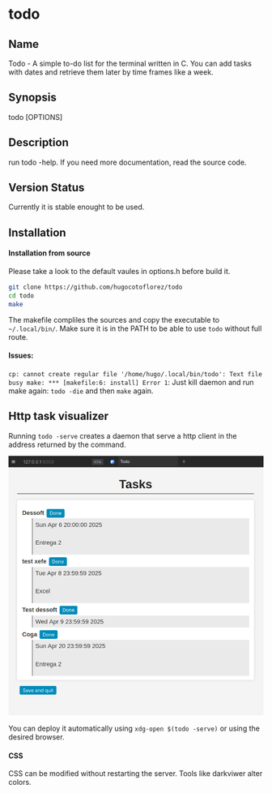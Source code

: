 # todo

## Name
Todo - A simple to-do list for the terminal written in C.
You can add tasks with dates and retrieve them later
by time frames like a week.

## Synopsis
todo [OPTIONS]

## Description
run todo -help. If you need more documentation, read the source code.

## Version Status
Currently it is stable enought to be used.

## Installation
#### Installation from source
Please take a look to the default vaules in options.h before build it.
```sh
git clone https://github.com/hugocotoflorez/todo
cd todo
make
```
The makefile compliles the sources and copy the executable to
`~/.local/bin/`. Make sure it is in the PATH to be able to use
`todo` without full route.

#### Issues:
`cp: cannot create regular file '/home/hugo/.local/bin/todo': Text file busy
make: *** [makefile:6: install] Error 1`: Just kill daemon and run make again:
`todo -die` and then `make` again.

## Http task visualizer

Running `todo -serve` creates a daemon that serve a http client
in the address returned by the command.

![Example Image](./serve1.png)

You can deploy it automatically using `xdg-open $(todo -serve)` or
using the desired browser.

#### CSS
CSS can be modified without restarting the server.
Tools like darkviwer alter colors.
